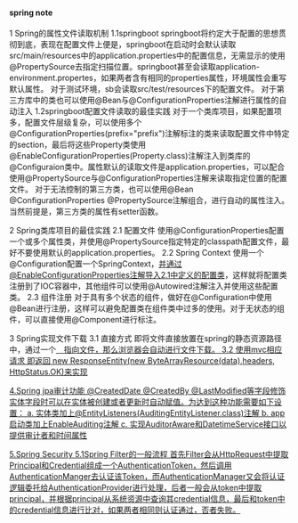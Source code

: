 #### spring note ####
1 Spring的属性文件读取机制
    1.1springboot
        springboot将约定大于配置的思想贯彻到底，表现在配置文件上便是，springboot在启动时会默认读取src/main/resources中的application.properties中的配置信息，无需显示的使用@PropertySource去指定扫描位置。springboot甚至会读取application-environment.propertes，如果两者含有相同的properties属性，环境属性会重写默认属性。
        对于测试环境，sb会读取src/test/resources下的配置文件。
        对于第三方库中的类也可以使用@Bean与@ConfigurationProperties注解进行属性的自动注入
    1.2springboot配置文件读取的最佳实践
        对于一个类库项目，如果配置项多，配置文件层级复杂，可以使用多个@ConfigurationProperties(prefix="prefix")注解标注的类来读取配置文件中特定的section，最后将这些Property类使用@EnableConfigurationProperties(Property.class)注解注入到类库的@Configuraion类中。属性默认的读取文件是application.properties，可以配合使用@PropertySource与@ConfigurationProperties注解来读取指定位置的配置文件。
        对于无法控制的第三方类，也可以使用@Bean @ConfigurationProperties @PropertySource注解组合，进行自动的属性注入。当然前提是，第三方类的属性有setter函数。


2 Spring类库项目的最佳实践
    2.1 配置文件
        使用@ConfigurationProperties配置一个或多个属性类，并使用@PropertySource指定特定的classpath配置文件，最好不要使用默认的application.properties。
    2.2 Spring Context
        使用一个@Configuration配置一个SpringContext，并通过@EnableConfigurationProperties注解导入2.1中定义的配置类，这样就将配置类注册到了IOC容器中，其他组件可以使用@Autowired注解注入并使用这些配置类。
    2.3 组件注册
        对于具有多个状态的组件，做好在@Configuration中使用@Bean进行注册，这样可以避免配置类在组件类中过多的使用。对于无状态的组件，可以直接使用@Component进行标注。


3 Spring实现文件下载
    3.1 直接方式
        即将文件直接放置在spring的静态资源路径中，通过一个<a href="">　指向文件，那么浏览器会自动进行文件下载。
    3.2 使用mvc相应请求
        即返回 new ResponseEntity<ByteArrayResource>(new ByteArrayResource(data),headers, HttpStatus.OK)来实现


4.Spring jpa审计功能
    @CreatedDate @CreatedBy @LastModified等字段修饰实体字段时可以在实体被创建或者更新时自动赋值。为达到这种功能需要如下设置：
    a. 实体类加上@EntityListeners(AuditingEntityListener.class)注解
    b. app启动类加上EnableAuditing注解
    c. 实现AuditorAware和DatetimeService接口以提供审计者和时间属性

5.Spring Security
    5.1Spring Filter的一般流程
        首先Filter会从HttpRequest中提取Principal和Credential组成一个AuthenticationToken，然后调用AuthenticationManger去认证该Token，而AuthenticationManager又会将认证逻辑委托给AuthenticationProvider进行处理，后者一般会从token中提取principal，并根据principal从系统资源中查询其credential信息，最后和token中的credential信息进行比对，如果两者相同则认证通过，否者失败。

